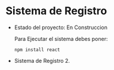<h1>Sistema de Registro</h1>

- Estado del proyecto: En Construccion
  
  Para Ejecutar el sistema debes poner:

    ```npm install react```

- Sistema de Registro 2.
